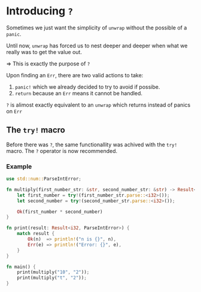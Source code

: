 # Introducing `?`

Sometimes we just want the simplicity of `unwrap` without the possible of a `panic`.

Until now, `unwrap` has forced us to nest deeper and deeper when what we really was to get the value out.

=> This is exactly the purpose of `?`

Upon finding an `Err`, there are two valid actions to take:

1. `panic!` which we already decided to try to avoid if possibe.
2. `return` because an `Err` means it cannot be handled.

`?` is alimost exactly equivalent to an `unwrap` which returns instead of panics on `Err`

## The `try!` macro

Before there was `?`, the same functionallity was achived with the `try!` macro. The `?` operator is now recommended.

### Example

```rust
use std::num::ParseIntError;

fn multiply(first_number_str: &str, second_number_str: &str) -> Result<i32, ParseIntError> {
    let first_number = try!(first_number_str.parse::<i32>());
    let second_number = try!(second_number_str.parse::<i32>());

    Ok(first_number * second_number)
}

fn print(result: Result<i32, ParseIntError>) {
    match result {
        Ok(n)  => println!("n is {}", n),
        Err(e) => println!("Error: {}", e),
    }
}

fn main() {
    print(multiply("10", "2"));
    print(multiply("t", "2"));
}
```
